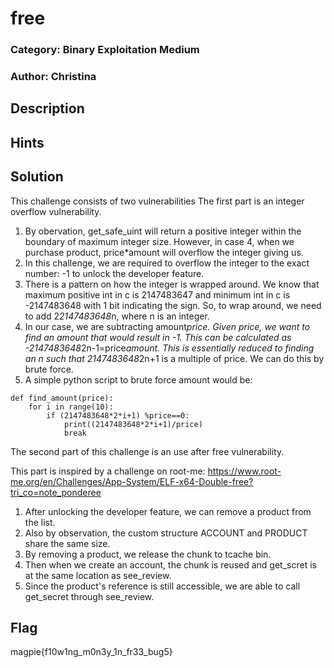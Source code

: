 # free
### Category: Binary Exploitation Medium
### Author: Christina

## Description


## Hints


## Solution
This challenge consists of two vulnerabilities
The first part is an integer overflow vulnerability.
1. By obervation, get_safe_uint will return a positive integer within the boundary of maximum integer size. However, in case 4, when we purchase product, price*amount will overflow the integer giving us.
2. In this challenge, we are required to overflow the integer to the exact number: -1 to unlock the developer feature. 
3. There is a pattern on how the integer is wrapped around. We know that maximum positive int in c is 2147483647 and minimum int in c is -2147483648 with 1 bit indicating the sign. So, to wrap around, we need to add 2*2147483648*n, where n is an integer.  
4. In our case, we are subtracting amount*price. Given price, we want to find an amount that would result in -1. This can be calculated as -2147483648*2n-1=price*amount. This is essentially reduced to finding an n such that 2147483648*2n+1 is a multiple of price. We can do this by brute force.
5. A simple python script to brute force amount would be:
```
def find_amount(price):
    for i in range(10):
        if (2147483648*2*i+1) %price==0:
            print((2147483648*2*i+1)/price)
            break
```



The second part of this challenge is an use after free vulnerability.

This part is inspired by a challenge on root-me:
https://www.root-me.org/en/Challenges/App-System/ELF-x64-Double-free?tri_co=note_ponderee

1. After unlocking the developer feature, we can remove a product from the list.
2. Also by observation, the custom structure ACCOUNT and PRODUCT share the same size.
3. By removing a product, we release the chunk to tcache bin.
4. Then when we create an account, the chunk is reused and get_scret is at the same location as see_review.
5. Since the product's reference is still accessible, we are able to call get_secret through see_review.



## Flag
magpie{f10w1ng_m0n3y_1n_fr33_bug5}
